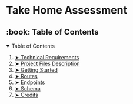 # Take Home Assessment

<!-- TABLE OF CONTENTS -->
<h2 id="table-of-contents"> :book: Table of Contents</h2>

<details open="open">
  <summary>Table of Contents</summary>
  <ol>
    <li><a href="#techical-requirements"> ➤ Technical Requirements</a></li>
    <li><a href="#project-files-description"> ➤ Project Files Description</a></li>
    <li><a href="#getting-started"> ➤ Getting Started</a></li>
    <li><a href="#Routes"> ➤ Routes</a></li>
    <li><a href="#Endpoints"> ➤ Endpoints</a></li>
    <li><a href="#Schema"> ➤ Schema</a></li>
    <li><a href="#credits"> ➤ Credits</a></li>
  </ol>
 </details>
